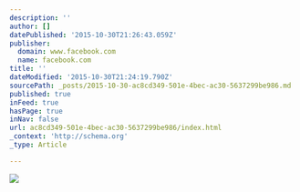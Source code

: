 ```yaml
---
description: ''
author: []
datePublished: '2015-10-30T21:26:43.059Z'
publisher:
  domain: www.facebook.com
  name: facebook.com
title: ''
dateModified: '2015-10-30T21:24:19.790Z'
sourcePath: _posts/2015-10-30-ac8cd349-501e-4bec-ac30-5637299be986.md
published: true
inFeed: true
hasPage: true
inNav: false
url: ac8cd349-501e-4bec-ac30-5637299be986/index.html
_context: 'http://schema.org'
_type: Article

---
```

![](https://scontent-ord1-1.xx.fbcdn.net/hphotos-xfa1/v/t1.0-9/11188211_1581833262091600_7526320878773635091_n.jpg?oh=dfeeca506b02fc39ea90528daf60bdcd&oe=56ADC9FE)